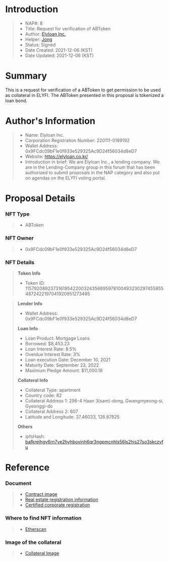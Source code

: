 # Introduction

>- NAP#: 8
>- Title: Request for verification of ABToken
>- Author: [Elyloan Inc.](https://forum.elyfi.world/u/elyloancorp/summary)
>- Helper: [Jong](https://forum.elyfi.world/u/Jong/summary)
>- Status: Signed
>- Date Created: 2021-12-06 (KST)
>- Date Updated: 2021-12-06 (KST)

# Summary

This is a request for verification of a ABToken to get permission to be used as collateral in ELYFI. The ABToken presented in this proposal is tokenized a loan bond.
#
# Author's Information

>- Name: Elyloan Inc.
>- Corporation Registration Number: 220111-0189192
>- Wallet Address: 0x9FCdc09bF1e0f933e529325Ac9D24f56034d8eD7
>- Website: https://elyloan.co.kr/
>- Introduction in brief: We are Elyloan Inc., a lending company. We are in the Lending-Company group in this forum that has been authorized to submit proposals in the NAP category and also put on agendas on the ELYFI voting portal.

# Proposal Details

### NFT Type 
>- ABToken

### NFT Owner
>- 0x9FCdc09bF1e0f933e529325Ac9D24f56034d8eD7

### NFT Details

> **Token Info**
>- Token ID: 115792089237316195422003243566959781004932302974558554872422197041920951273495



> **Lender Info**
>- Wallet Address: 0x9FCdc09bF1e0f933e529325Ac9D24f56034d8eD7
>
> **Loan Info**
>- Loan Product: Mortgage Loans
>- Borrowed: $8,453.23
>- Loan Interest Rate: 8.5%
>- Overdue Interest Rate: 3%
>- Loan execution Date: December 10, 2021
>- Maturity Date: September 23, 2022
>- Maximum Pledge Amount: $11,000.18
>
> **Collateral Info**
>- Collateral Type: apartment
>- Country code: 82
>- Collateral Address 1: 296-4 Haan 3(sam)-dong, Gwangmyeong-si, Gyeonggi-do
>- Collateral Address 2: 607
>- Latitude and Longitude: 37.46033, 126.87825
>
> **Others**
>- ipfsHash: [bafkreihgv6rn7ye2hyhbovinh6qr3ngpmcnhls56ls2his27so3skczvfu](https://slate.textile.io/ipfs/bafkreihgv6rn7ye2hyhbovinh6qr3ngpmcnhls56ls2his27so3skczvfu)

# Reference

### Document
>- [Contract image](https://slate.textile.io/ipfs/bafybeif5icqoqd5k6shcep2gnuwbt4kmbqfcgg2ewrvdhv6552g4jrwtji)
>- [Real estate registration information](https://slate.textile.io/ipfs/bafkreiai4n5y4vgf7y5hga3gr3r2zijrhteojaqg3fyv6oueyii7hmjmm4)
>- [Certified corporate registration](https://slate.textile.io/ipfs/bafybeidtfourbfi4oy3nlos4v7vmvn3oyy5ufbtxjdux2gnl3al5pyutsy)

### Where to find NFT information 
>- [Etherscan](https://etherscan.io/token/0x68f69ab21242e194ebd7534b598e26180dd92616?a=115792089237316195422003243566959781004932302974558554872422197041920951273495)

### Image of the collateral 
>- [Collateral Image](https://slate.textile.io/ipfs/bafybeih4khcysefbkm3cv7nvkgmiqn6cvhxywqql6hp6dvz7j33253ri3i)

